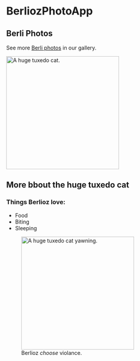 <html>
  <body>
    <main>
      <h1>BerliozPhotoApp</h1>
      <section>
        <h2>Berli Photos</h2>
        <p>See more <a target="_blank" href="https://www.instagram.com/indoor_adventures_of_berlioz/">Berli photos</a> in our gallery.</p>
        <a href=" https://www.instagram.com/indoor_adventures_of_berlioz/m"><img src="https://i.imgur.com/ajIOnyl.jpeg" alt="A huge tuxedo cat." height="300" width="300"></a>
      </section>
      <section>
        <h2>More bbout the huge tuxedo cat</h2>
        <h3>Things Berlioz love:</h3>
        <ul>
          <li>Food</li>
          <li>Biting</li>
          <li>Sleeping</li>
        </ul>
<figure>
          <img src="https://i.imgur.com/ucpAIHi.jpeg" alt="A huge tuxedo cat yawning." height="300" width="300">
          <figcaption>Berlioz <em>choose</em> violance.</figcaption>  
        </figure>
</section>
    </main>
  </body>
</html>
